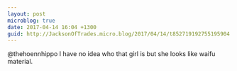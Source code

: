 ```yaml
---
layout: post
microblog: true
date: 2017-04-14 16:04 +1300
guid: http://JacksonOfTrades.micro.blog/2017/04/14/t852719192755195904.html
---
```

@thehoennhippo I have no idea who that girl is but she looks like waifu material.
